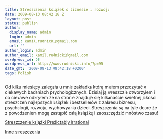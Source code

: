 ```yaml
---
title: Streszczenia książek o biznesie i rozwoju
date: 2009-08-13 08:42:18 Z
layout: post
status: publish
author:
  display_name: admin
  login: admin
  email: kamil.rudnicki@gmail.com
  url: ''
author_login: admin
author_email: kamil.rudnicki@gmail.com
wordpress_id: 95
wordpress_url: http://www.rudnicki.info/?p=95
date_gmt: '2009-08-13 08:42:18 +0200'
tags: Polish
---
```


<p>Od kilku miesięcy zalegała u mnie zakładka którą miałem przeczytać o ciekawych badaniach psychologicznych. Dzisiaj ją wreszczie otworzyłem i co ciekawe odkryłem że na stronie znajduje się kilkanaście świetnej jakości streszczeń najlepszych książek i bestsellerów z zakresu biznesu, psychologii, rozwoju, wychowyania dzieci. Streszczenia są na tyle dobre że z powodzeniem mogą zastąpić całą książkę i zaoszczędzić mnóstwo czasu!</p>
<p><a href="http://bookoutlines.pbworks.com/Predictably-Irrational">Streszczenie książki Predictably Irrational</a></p>
<p><a href="http://bookoutlines.pbworks.com/">Inne streszczenia</a></p>

